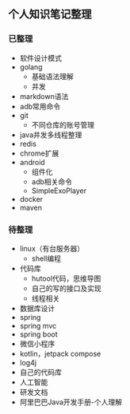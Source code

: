 ## 个人知识笔记整理

### 已整理

- 软件设计模式
- golang
  - 基础语法理解
  - 并发
- markdown语法
- adb常用命令
- git
  - 不同仓库的账号管理
- java并发多线程整理
- redis
- chrome扩展
- android
  - 组件化
  - adb相关命令
  - SimpleExoPlayer
- docker
- maven

### 待整理

- linux（有台服务器）
  - shell编程
- 代码库
  - hutool代码，思维导图
  - 自己的写的接口及实现
  - 线程相关
- 数据库设计
- spring
- spring mvc
- spring boot
- 微信小程序
- kotlin，jetpack compose
- log4j
- 自己的代码库
- 人工智能
- 研发文档
- 阿里巴巴Java开发手册-个人理解



